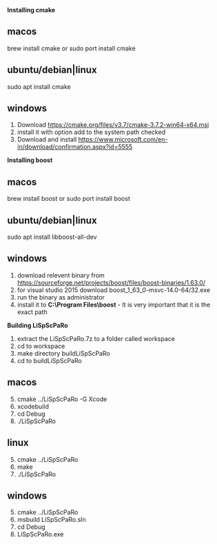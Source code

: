 **Installing cmake**

macos
-----
brew install cmake
or
sudo port install cmake

ubuntu/debian|linux
-------------------
sudo apt install cmake

windows
-------
1. Download https://cmake.org/files/v3.7/cmake-3.7.2-win64-x64.msi
2. install it with option add to the system path checked
3. Download and install https://www.microsoft.com/en-in/download/confirmation.aspx?id=5555


**Installing boost**

macos
-----
brew install boost
or
sudo port install boost

ubuntu/debian|linux
-------------------
sudo apt install libboost-all-dev

windows
-------
1. download relevent binary from https://sourceforge.net/projects/boost/files/boost-binaries/1.63.0/
2. for visual studio 2015 download boost_1_63_0-msvc-14.0-64/32.exe
3. run the binary as administrator
4. install it to **C:\Program Files\boost** - It is very important that it is the exact path


**Building LiSpScPaRo**

1. extract the LiSpScPaRo.7z to a folder called workspace
2. cd to workspace
3. make directory buildLiSpScPaRo
4. cd to buildLiSpScPaRo

macos
-----
5. cmake ../LiSpScPaRo -G Xcode
6. xcodebuild
7. cd Debug
8. ./LiSpScPaRo

linux
-----
5. cmake ../LiSpScPaRo
6. make
8. ./LiSpScPaRo

windows
-------
5. cmake ../LiSpScPaRo 
6. msbuild LiSpScPaRo.sln
7. cd Debug
8. LiSpScPaRo.exe
